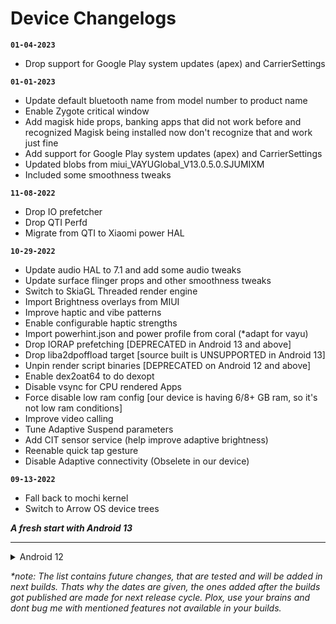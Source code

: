 # Device Changelogs

**`01-04-2023`**
  - Drop support for Google Play system updates (apex) and CarrierSettings

**`01-01-2023`**
 - Update default bluetooth name from model number to product name 
 - Enable Zygote critical window 
 - Add magisk hide props, banking apps that did not work before and recognized Magisk being installed now don't recognize that and work just fine 
 - Add support for Google Play system updates (apex) and CarrierSettings 
 - Updated blobs from miui_VAYUGlobal_V13.0.5.0.SJUMIXM 
 - Included some smoothness tweaks 

**`11-08-2022`**
 - Drop IO prefetcher 
 - Drop QTI Perfd 
 - Migrate from QTI to Xiaomi power HAL 

**`10-29-2022`**
 - Update audio HAL to 7.1 and add some audio tweaks 
 - Update surface flinger props and other smoothness tweaks 
 - Switch to SkiaGL Threaded render engine 
 - Import Brightness overlays from MIUI 
 - Improve haptic and vibe patterns 
 - Enable configurable haptic strengths 
 - Import powerhint.json and power profile from coral (*adapt for vayu) 
 - Drop IORAP prefetching [DEPRECATED in Android 13 and above] 
 - Drop liba2dpoffload target [source built is UNSUPPORTED in Android 13] 
 - Unpin render script binaries [DEPRECATED on Android 12 and above] 
 - Enable dex2oat64 to do dexopt 
 - Disable vsync for CPU rendered Apps 
 - Force disable low ram config [our device is having 6/8+ GB ram, so it's not low ram conditions] 
 - Improve video calling 
 - Tune Adaptive Suspend parameters 
 - Add CIT sensor service (help improve adaptive brightness)
 - Reenable quick tap gesture
 - Disable Adaptive connectivity (Obselete in our device)

**`09-13-2022`**
 - Fall back to mochi kernel 
 - Switch to Arrow OS device trees 

**_A fresh start with Android 13_**

--- 

<details>
<summary>Android 12</summary>

**`07-26-2022`**
 - A lot of tweaks in init scripts (Added from @Project-Awaken vayu device tree)
 - Update vendor blobs to miui 13.0.4.0 
 - Added notch bar killer overlay (This overlay gets rid of the black bar in most apps/games and lets the screen fill past the notch.)
 - Import vibration patterns from Pixel 4 XL 
 - Imporove statusbar padding and margins 

**`07-19-2022`**
 - [Unsure] Build some RIL libs to overcome call failing issues
 - Disable some GMS components | Results in better wifi speeds and battery backup 
 - Tune zRAM for better performance
 - Add fastboot[in recovery] mode to advanced reboot menu 
 - Upstreamed Pixel Launcher MOD to 9.8 | Full changelogs [HERE](https://www.pling.com/p/1720688/)

**`07-07-2022`**
 - Removed Pixel Launcher MODs app, as it requires root
 - Fixed greyed out USB actions in notifications when connected to PC
 - Revert "Set Recommended Night Display Color Temperature as default" 

**`06-10-2022`**
 - Upstreamed Pixel Launcher MOD to v9.3 | [Changelogs](https://telegra.ph/Changelog-Of-Pixel-Launcher-MOD-05-28)
 - Upstream GCam to MGC_8.1.101_A9_GV2b | [Source](https://www.celsoazevedo.com/files/android/google-camera/dev-bsg/f/dl88/3/)

**`06-04-2022`**
 - Upstreamed Pixel Launcher MOD to v8.4 
   - Added more grids
   - Added more themed icons
   - Full changelogs [HERE](https://telegra.ph/Changelog-Of-Pixel-Launcher-MOD-05-28)
 
**`05-25-2022`**
 - Added Moto Dolby by ReiRyuki - [Source Code](https://github.com/reiryuki/Moto-Dolby-G-Pro-Magisk-Module) 

**`05-24-2022`**
 - Add per-app refresh rate settings

**`05-20-2022`**
 - Updated GCam to latest version (MGC_8.1.101_A9_GV1zfix) Source [HERE](https://www.celsoazevedo.com/files/android/google-camera/dev-bsg/f/dl75/1/)
 - Add QS tile to launch Thermal Profiles
 - Add Ambient Display settings 
   - Pick-up to wake device
   - Hand Wave to wake device
   - Wake device when out of pocket 
 - Add FPS info QS tile 

**`05-14-2022`**
 - Upstreamed Pixel Launcher MOD to v8.4 
   - Added themed icons from the module [In Pure PE AKA Regular PE too] 
   - [More Changelogs](https://telegra.ph/Changelog-Of-Pixel-Launcher-MOD-03-31-2) 

**`05-03-2022`**
 - Increase SWAP (zRAM) memory to improve system smoothness 

**`04-22-2022`**
 - Add Haptics level customisations 
 - Add G Cam by BSG as default [Bug: Camera crashing when system's camera API is requested] [Recommend Config](https://t.me/chandeler_s_chat/13930)

**`04-16-2022`**
 - Enable haptics when swiping text cursor 
 - Remove mobile plan from Settings -> Network & Internet 
 - Set Recommended Night Display Color Temperature as default - [Reference ](https://www.google.com/search?q=recommended+display+temperature+for+night+mode&rlz=1C1ONGR_enIN974IN974&oq=recommended+display+temperature+for+night+mode+&aqs=chrome..69i57j33i160l2.15403j0j7&sourceid=chrome&ie=UTF-8#:~:text=During%20the%20daylight%20hours%2C%20it%27s%20best%20to%20keep%20your%20monitor%20relatively%20cool%20with%20a%20default%20color%20temperature%20of%206%2C500K.%20At%20night%2C%20the%20color%20temperature%20should%20be%20warmer%2C%20and%20around%203%2C400K.)

**`04-15-2022`**
 - Make the UI smoother on top of smoothness provided by Android 12.1
 - Added modded Pixel Launcher as prebuilt home app
   - Double Tap to Sleep
   - More Grids Options [Available 6x9, 6x8, 6x7, 6x6, 5x8, 5x7, 5x6, 5x5, 4x7,
4x6, 4x5, 4x4, 3x3, 2x2]
   - The appearance of app-drawer in-device search bar colour in light/dark theme is correct(which is buggy in original pixel launcher on all aosp based roms, only works fine in pixel devices)
   - Search Results Highlight Colour shows in material you colour. When you press enter while highlighting search results, that app/settings opens. Subtle Changes in Group Highlights & Search Box Highlight
   - Smoothness better than original launcher. Added Tweaks which makes the launcher more smoother. 
   - [Bug] Weather widget in 'At a Glance' widget (below calendar/date) not launching google weather app (Weather data is working fine tho)

**`04-14-2022`**
 - Reduce time taken to boot into system (Faster boot times, usually took 10 seconds to move from splash screen to boot animation, reduced that delay to half)

**`04-07-2022`**
 - Add back Camera2 
 - Dirac Sound Enhancer (AKA) Mi Sound Enhancer 
   - New Presets Added: Live, Balanced, Bass Reduction, Treble Reduction, Soft Bass, Soft Treble 
   - Ported MiSound scenes 
 - Revert "combined signal icons in status bar" 

**`03-29-2022`**
 - Reintroduce `Device parts` with
   - Dirac Sound Enhancer
   - Clear Speaker
   - Thermal Settings
   - Refresh Rate toggle quick tile

**`03-22-2022`**
 - Add call recording to Google Phone app
 - Show **Turbo Charging** when using the proprietary charger, like MIUI
 - Video captured in ScrenRecorder is capped to 120 FPS
 - Some network and GPS improvemnts 

**`03-13-2022`**
 - Nuke Adaptive charging 
 
**`02-21-2022`**
 - Add support for AUX camers in Open Camera App  

**`02-17-2022`**
 - [BUG FIX] Fix IR blaster 

**`02-04-2022`**
 - Switch to Vulkan UI renderer 

**`01-31-2022`**
 - Nuke default camera app 
 - Fix VILTE calls 

**`01-22-2022`**
 - Enable combined signal icons in status bar
 - Increase handset speaker and mic volume
 - Enable vibration multiple intensities options (should help customise vibration intensity between low-high in supported ROMs)
 - Dropped Xiaomi Parts

**`01-18-2022`**
 - Enable quick tap
 - Enable adaptive charging 
 - Add 'Saturated' color mode
 
</details>

_*note: The list contains future changes, that are tested and will be added in next builds. Thats why the dates are given, the ones added after the builds got published are made for next release cycle. Plox, use your brains and dont bug me with mentioned features not available in your builds._
